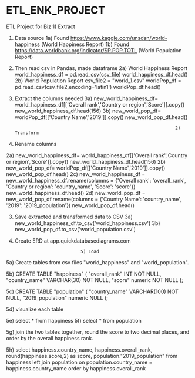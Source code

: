 # ETL_ENK_PROJECT
ETL Project for Biz
                                                                    1)  Extract

1) Data source
1a) Found https://www.kaggle.com/unsdsn/world-happiness (World Happiness Report)
1b) Found https://data.worldbank.org/indicator/SP.POP.TOTL (World Population Report)

2) Then read csv in Pandas, made dataframe
2a) World Happiness Report
world_happiness_df = pd.read_csv(csv_file)
world_happiness_df.head()
2b) World Population Report 
csv_file2 = "world_1.csv"
worldPop_df = pd.read_csv(csv_file2,encoding='latin1')
worldPop_df.head()

3) Extract the columns needed
3a) new_world_happiness_df= world_happiness_df[['Overall rank','Country or region','Score']].copy()
new_world_happiness_df.head(156)
3b) new_world_pop_df= worldPop_df[['Country Name','2019']].copy()
new_world_pop_df.head()

                                                                    2) Transform
2) Rename columns

2a) new_world_happiness_df= world_happiness_df[['Overall rank','Country or region','Score']].copy()
new_world_happiness_df.head(156)
2b) new_world_pop_df= worldPop_df[['Country Name','2019']].copy()
new_world_pop_df.head()
2c) new_world_happiness_df = new_world_happiness_df.rename(columns = {'Overall rank': 'overall_rank', 'Country or region': 'country_name', 'Score': 'score'})
new_world_happiness_df.head()
2d) new_world_pop_df = new_world_pop_df.rename(columns = {'Country Name': 'country_name', '2019': '2019_population'})
new_world_pop_df.head()

3) Save extracted and transformed data to CSV
3a) new_world_happiness_df.to_csv('world_happiness.csv')
3b) new_world_pop_df.to_csv('world_population.csv')

4) Create ERD at app.quickdatabasediagrams.com




								5) Load

5a) Create tables from csv files "world_happiness" and "world_population".

5b) CREATE TABLE "happiness" (
    "overall_rank" INT   NOT NULL,
    "country_name" VARCHAR(30)   NOT NULL,
    "score" numeric NOT NULL
);

5c) CREATE TABLE "population" (
    "country_name" VARCHAR(100)   NOT NULL,
    "2019_population" numeric NULL
);

5d) visualize each table

5e) select * from happiness
5f) select * from population

5g) join the two tables together, round the score to two decimal places, and order by the overall happiness rank.

5h) select happiness.country_name, happiness.overall_rank, round(happiness.score,2) as score, population."2019_population"
from happiness
left join population
on population.country_name = happiness.country_name
order by happiness.overall_rank
